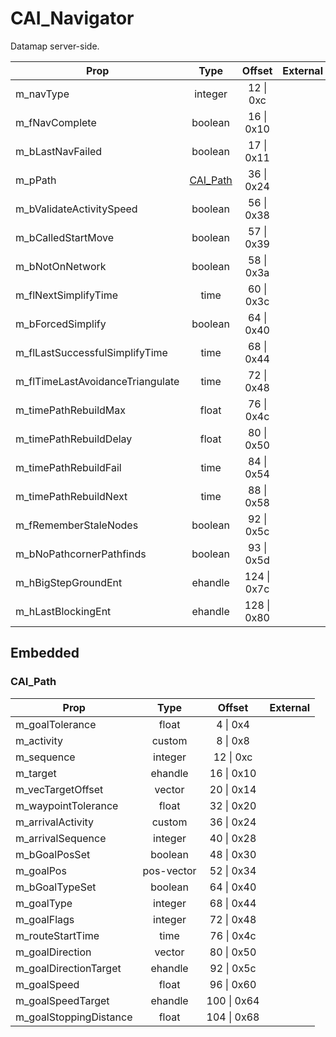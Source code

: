 # CAI_Navigator
Datamap server-side.

|Prop|Type|Offset|External|
|---|:-:|:-:|--:|
|m_navType|integer|12 \| 0xc||
|m_fNavComplete|boolean|16 \| 0x10||
|m_bLastNavFailed|boolean|17 \| 0x11||
|m_pPath|[CAI_Path](#CAI_Path)|36 \| 0x24||
|m_bValidateActivitySpeed|boolean|56 \| 0x38||
|m_bCalledStartMove|boolean|57 \| 0x39||
|m_bNotOnNetwork|boolean|58 \| 0x3a||
|m_flNextSimplifyTime|time|60 \| 0x3c||
|m_bForcedSimplify|boolean|64 \| 0x40||
|m_flLastSuccessfulSimplifyTime|time|68 \| 0x44||
|m_flTimeLastAvoidanceTriangulate|time|72 \| 0x48||
|m_timePathRebuildMax|float|76 \| 0x4c||
|m_timePathRebuildDelay|float|80 \| 0x50||
|m_timePathRebuildFail|time|84 \| 0x54||
|m_timePathRebuildNext|time|88 \| 0x58||
|m_fRememberStaleNodes|boolean|92 \| 0x5c||
|m_bNoPathcornerPathfinds|boolean|93 \| 0x5d||
|m_hBigStepGroundEnt|ehandle|124 \| 0x7c||
|m_hLastBlockingEnt|ehandle|128 \| 0x80||

## Embedded

### CAI_Path

|Prop|Type|Offset|External|
|---|:-:|:-:|--:|
|m_goalTolerance|float|4 \| 0x4|
|m_activity|custom|8 \| 0x8|
|m_sequence|integer|12 \| 0xc|
|m_target|ehandle|16 \| 0x10|
|m_vecTargetOffset|vector|20 \| 0x14|
|m_waypointTolerance|float|32 \| 0x20|
|m_arrivalActivity|custom|36 \| 0x24|
|m_arrivalSequence|integer|40 \| 0x28|
|m_bGoalPosSet|boolean|48 \| 0x30|
|m_goalPos|pos-vector|52 \| 0x34|
|m_bGoalTypeSet|boolean|64 \| 0x40|
|m_goalType|integer|68 \| 0x44|
|m_goalFlags|integer|72 \| 0x48|
|m_routeStartTime|time|76 \| 0x4c|
|m_goalDirection|vector|80 \| 0x50|
|m_goalDirectionTarget|ehandle|92 \| 0x5c|
|m_goalSpeed|float|96 \| 0x60|
|m_goalSpeedTarget|ehandle|100 \| 0x64|
|m_goalStoppingDistance|float|104 \| 0x68|
